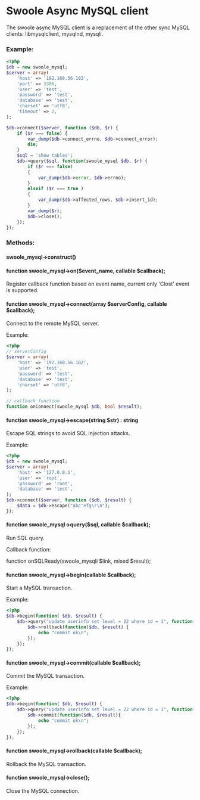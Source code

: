 # Swoole Async MySQL client

The swoole async MySQL client is a replacement of the other sync MySQL clients: libmysqlclient, mysqlnd, mysqli.

### Example:

``` php
<?php
$db = new swoole_mysql;
$server = array(
    'host' => '192.168.56.102',
    'port' => 3306,
    'user' => 'test',
    'password' => 'test',
    'database' => 'test',
    'charset' => 'utf8',
    'timeout' => 2,
);

$db->connect($server, function ($db, $r) {
    if ($r === false) {
        var_dump($db->connect_errno, $db->connect_error);
        die;
    }
    $sql = 'show tables';
    $db->query($sql, function(swoole_mysql $db, $r) {
        if ($r === false)
        {
            var_dump($db->error, $db->errno);
        }
        elseif ($r === true )
        {
            var_dump($db->affected_rows, $db->insert_id);
        }
        var_dump($r);
        $db->close();
    });
});
```

### Methods:

#### swoole_mysql->construct()

#### function swoole_mysql->on($event_name, callable $callback);

Register callback function based on event name, current only 'Clost' event is supported.

#### function swoole_mysql->connect(array $serverConfig, callable $callback);

Connect to the remote MySQL server.

Example:

``` php
<?php
// serverConfig
$server = array(
    'host' => '192.168.56.102',
    'user' => 'test',
    'password' => 'test',
    'database' => 'test',
    'charset' => 'utf8',
);

// callback function
function onConnect(swoole_mysql $db, bool $result);
```

#### function swoole_mysql->escape(string $str) : string

Escape SQL strings to avoid SQL injection attacks.

Example:

``` php
<?php
$db = new swoole_mysql;
$server = array(
    'host' => '127.0.0.1',
    'user' => 'root',
    'password' => 'root',
    'database' => 'test',
);
$db->connect($server, function ($db, $result) {
    $data = $db->escape("abc'efg\r\n");
});
```

#### function swoole_mysql->query($sql, callable $callback);

Run SQL query.

Callback function:

function onSQLReady(swoole_mysqli $link, mixed $result);

#### function swoole_mysql->begin(callable $callback);

Start a MySQL transaction.

Example:

``` php
<?php
$db->begin(function( $db, $result) {
    $db->query("update userinfo set level = 22 where id = 1", function($db, $result) {
        $db->rollback(function($db, $result) {
            echo "commit ok\n";
        });
    });
});
```

#### function swoole_mysql->commit(callable $callback);

Commit the MySQL transaction.

Example:

``` php
<?php
$db->begin(function( $db, $result) {
    $db->query("update userinfo set level = 22 where id = 1", function($db, $result) {
        $db->commit(function($db, $result){
            echo "commit ok\n";
        });
    });
});
```

#### function swoole_mysql->rollback(callable $callback);

Rollback the MySQL transaction.

#### function swoole_mysql->close();

Close the MySQL connection.


